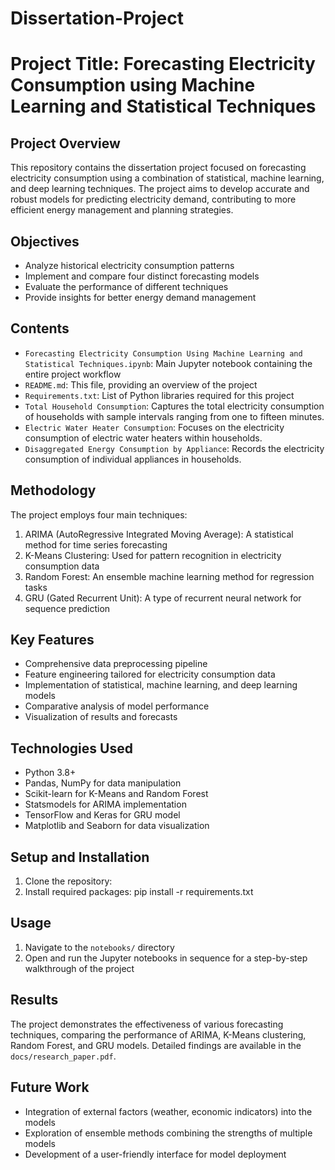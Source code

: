 # Dissertation-Project

# Project Title: Forecasting Electricity Consumption using Machine Learning and Statistical Techniques

## Project Overview
This repository contains the dissertation project focused on forecasting electricity consumption using a combination of statistical, machine learning, and deep learning techniques. The project aims to develop accurate and robust models for predicting electricity demand, contributing to more efficient energy management and planning strategies.

## Objectives
- Analyze historical electricity consumption patterns
- Implement and compare four distinct forecasting models
- Evaluate the performance of different techniques
- Provide insights for better energy demand management

## Contents
- `Forecasting Electricity Consumption Using Machine Learning and Statistical Techniques.ipynb`: Main Jupyter notebook containing the entire project workflow
- `README.md`: This file, providing an overview of the project
- `Requirements.txt`: List of Python libraries required for this project
- `Total Household Consumption`: Captures the total electricity consumption of households with sample intervals ranging from one to fifteen minutes.
- `Electric Water Heater Consumption`: Focuses on the electricity consumption of electric water heaters within households.
- `Disaggregated Energy Consumption by Appliance`: Records the electricity consumption of individual appliances in households.


## Methodology
The project employs four main techniques:
1. ARIMA (AutoRegressive Integrated Moving Average): A statistical method for time series forecasting
2. K-Means Clustering: Used for pattern recognition in electricity consumption data
3. Random Forest: An ensemble machine learning method for regression tasks
4. GRU (Gated Recurrent Unit): A type of recurrent neural network for sequence prediction

## Key Features
- Comprehensive data preprocessing pipeline
- Feature engineering tailored for electricity consumption data
- Implementation of statistical, machine learning, and deep learning models
- Comparative analysis of model performance
- Visualization of results and forecasts

## Technologies Used
- Python 3.8+
- Pandas, NumPy for data manipulation
- Scikit-learn for K-Means and Random Forest
- Statsmodels for ARIMA implementation
- TensorFlow and Keras for GRU model
- Matplotlib and Seaborn for data visualization

## Setup and Installation
1. Clone the repository:
2. Install required packages:
      pip install -r requirements.txt

## Usage
1. Navigate to the `notebooks/` directory
2. Open and run the Jupyter notebooks in sequence for a step-by-step walkthrough of the project

## Results
The project demonstrates the effectiveness of various forecasting techniques, comparing the performance of ARIMA, K-Means clustering, Random Forest, and GRU models. Detailed findings are available in the `docs/research_paper.pdf`.

## Future Work
- Integration of external factors (weather, economic indicators) into the models
- Exploration of ensemble methods combining the strengths of multiple models
- Development of a user-friendly interface for model deployment
